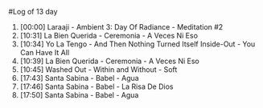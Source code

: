 #Log of 13 day

1. [00:00] Laraaji - Ambient 3: Day Of Radiance - Meditation #2
1. [10:31] La Bien Querida - Ceremonia - A Veces Ni Eso
1. [10:34] Yo La Tengo - And Then Nothing Turned Itself Inside-Out - You Can Have It All
1. [10:39] La Bien Querida - Ceremonia - A Veces Ni Eso
1. [10:45] Washed Out - Within and Without - Soft
1. [17:43] Santa Sabina - Babel - Agua
1. [17:46] Santa Sabina - Babel - La Risa De Dios
1. [17:50] Santa Sabina - Babel - Agua
